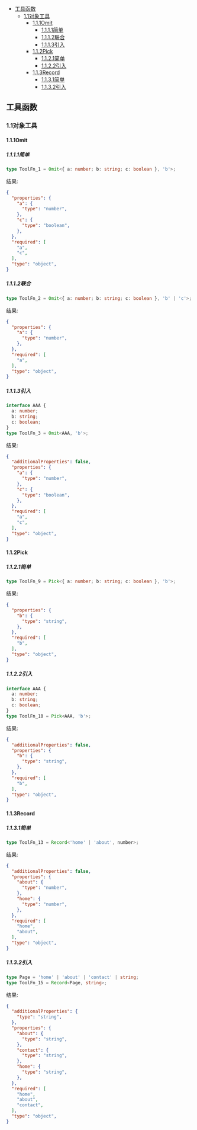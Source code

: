 - [工具函数](#工具函数)
  - [1.1对象工具](#11对象工具)
    - [1.1.1Omit](#111omit)
      - [1.1.1.1简单](#1111简单)
      - [1.1.1.2联合](#1112联合)
      - [1.1.1.3引入](#1113引入)
    - [1.1.2Pick](#112pick)
      - [1.1.2.1简单](#1121简单)
      - [1.1.2.2引入](#1122引入)
    - [1.1.3Record](#113record)
      - [1.1.3.1简单](#1131简单)
      - [1.1.3.2引入](#1132引入)

## 工具函数

### 1.1对象工具

#### 1.1.1Omit

##### 1.1.1.1简单

```ts
type ToolFn_1 = Omit<{ a: number; b: string; c: boolean }, 'b'>;
```

结果:

```json
{
  "properties": {
    "a": {
      "type": "number",
    },
    "c": {
      "type": "boolean",
    },
  },
  "required": [
    "a",
    "c",
  ],
  "type": "object",
}
```

##### 1.1.1.2联合

```ts
type ToolFn_2 = Omit<{ a: number; b: string; c: boolean }, 'b' | 'c'>;
```

结果:

```json
{
  "properties": {
    "a": {
      "type": "number",
    },
  },
  "required": [
    "a",
  ],
  "type": "object",
}
```

##### 1.1.1.3引入

```ts
interface AAA {
  a: number;
  b: string;
  c: boolean;
}
type ToolFn_3 = Omit<AAA, 'b'>;
```

结果:

```json
{
  "additionalProperties": false,
  "properties": {
    "a": {
      "type": "number",
    },
    "c": {
      "type": "boolean",
    },
  },
  "required": [
    "a",
    "c",
  ],
  "type": "object",
}
```

#### 1.1.2Pick

##### 1.1.2.1简单

```ts
type ToolFn_9 = Pick<{ a: number; b: string; c: boolean }, 'b'>;
```

结果:

```json
{
  "properties": {
    "b": {
      "type": "string",
    },
  },
  "required": [
    "b",
  ],
  "type": "object",
}
```

##### 1.1.2.2引入

```ts
interface AAA {
  a: number;
  b: string;
  c: boolean;
}
type ToolFn_10 = Pick<AAA, 'b'>;
```

结果:

```json
{
  "additionalProperties": false,
  "properties": {
    "b": {
      "type": "string",
    },
  },
  "required": [
    "b",
  ],
  "type": "object",
}
```

#### 1.1.3Record

##### 1.1.3.1简单

```ts
type ToolFn_13 = Record<'home' | 'about', number>;
```

结果:

```json
{
  "additionalProperties": false,
  "properties": {
    "about": {
      "type": "number",
    },
    "home": {
      "type": "number",
    },
  },
  "required": [
    "home",
    "about",
  ],
  "type": "object",
}
```

##### 1.1.3.2引入

```ts
type Page = 'home' | 'about' | 'contact' | string;
type ToolFn_15 = Record<Page, string>;
```

结果:

```json
{
  "additionalProperties": {
    "type": "string",
  },
  "properties": {
    "about": {
      "type": "string",
    },
    "contact": {
      "type": "string",
    },
    "home": {
      "type": "string",
    },
  },
  "required": [
    "home",
    "about",
    "contact",
  ],
  "type": "object",
}
```